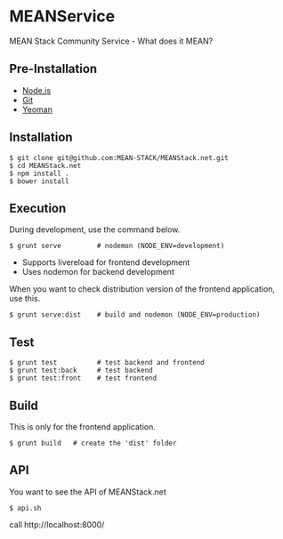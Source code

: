 MEANService
===========

MEAN Stack Community Service - What does it MEAN?

## Pre-Installation
  - [Node.js](http://nodejs.org/)
  - [Git](http://git-scm.com/downloads)
  - [Yeoman](http://yeoman.io/)

## Installation

```
$ git clone git@github.com:MEAN-STACK/MEANStack.net.git
$ cd MEANStack.net
$ npm install .
$ bower install
```

## Execution

During development, use the command below.

```
$ grunt serve         # nodemon (NODE_ENV=development)
```

- Supports livereload for frontend development
- Uses nodemon for backend development

When you want to check distribution version of the frontend application, use this.

```
$ grunt serve:dist    # build and nodemon (NODE_ENV=production)
```

## Test

```
$ grunt test          # test backend and frontend
$ grunt test:back     # test backend
$ grunt test:front    # test frontend
```

## Build

This is only for the frontend application.

```
$ grunt build   # create the 'dist' folder
```


## API

You want to see the API of MEANStack.net

```
$ api.sh
```

call http://localhost:8000/
